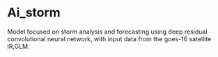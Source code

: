 # Ai_storm
Model focused on storm analysis and forecasting using deep residual convolutional neural network, with input data from the goes-16 satellite IR,GLM.
